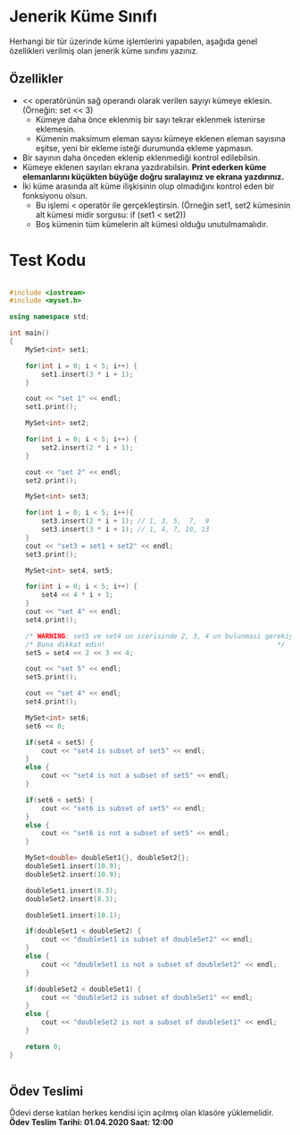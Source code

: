 # Jenerik Küme Sınıfı

Herhangi bir tür üzerinde küme işlemlerini yapabilen, aşağıda genel özellikleri verilmiş olan jenerik küme sınıfını yazınız.

## Özellikler

* << operatörünün sağ operandı olarak verilen sayıyı kümeye eklesin. (Örneğin: set << 3)
    * Kümeye daha önce eklenmiş bir sayı tekrar eklenmek istenirse eklemesin.
    * Kümenin maksimum eleman sayısı kümeye eklenen eleman sayısına eşitse, yeni bir ekleme isteği durumunda ekleme yapmasın.  
* Bir sayının daha önceden eklenip eklenmediği kontrol edilebilsin.
* Kümeye eklenen sayıları ekrana yazdırabilsin. **Print ederken küme elemanlarını küçükten büyüğe doğru sıralayınız ve ekrana yazdırınız.**
* İki küme arasında alt küme ilişkisinin olup olmadığını kontrol eden bir fonksiyonu olsun.
    * Bu işlemi < operatör ile gerçekleştirsin. (Örneğin set1, set2 kümesinin alt kümesi midir sorgusu: if (set1 < set2))
    * Boş kümenin tüm kümelerin alt kümesi olduğu unutulmamalıdır.

# Test Kodu

```cpp
 
#include <iostream>
#include <myset.h>

using namespace std;

int main()
{
    MySet<int> set1;

    for(int i = 0; i < 5; i++) {
        set1.insert(3 * i + 1);
    }

    cout << "set 1" << endl;
    set1.print();

    MySet<int> set2;

    for(int i = 0; i < 5; i++) {
        set2.insert(2 * i + 1);
    }

    cout << "set 2" << endl;
    set2.print();

    MySet<int> set3;

    for(int i = 0; i < 5; i++){
        set3.insert(2 * i + 1); // 1, 3, 5,  7,  9
        set3.insert(3 * i + 1); // 1, 4, 7, 10, 13
    }
    cout << "set3 = set1 + set2" << endl;
    set3.print();

    MySet<int> set4, set5;

    for(int i = 0; i < 5; i++) {
        set4 << 4 * i + 1;
    }
    cout << "set 4" << endl;
    set4.print();

    /* WARNING: set5 ve set4 un icerisinde 2, 3, 4 un bulunmasi gerekiyor. */
    /* Buna dikkat edin!                                           */
    set5 = set4 << 2 << 3 << 4;

    cout << "set 5" << endl;
    set5.print();

    cout << "set 4" << endl;
    set4.print();

    MySet<int> set6;
    set6 << 0;

    if(set4 < set5) {
        cout << "set4 is subset of set5" << endl;
    }
    else {
        cout << "set4 is not a subset of set5" << endl;
    }

    if(set6 < set5) {
        cout << "set6 is subset of set5" << endl;
    }
    else {
        cout << "set6 is not a subset of set5" << endl;
    }

    MySet<double> doubleSet1{}, doubleSet2{};
    doubleSet1.insert(10.9);
    doubleSet2.insert(10.9);

    doubleSet1.insert(8.3);
    doubleSet2.insert(8.3);

    doubleSet1.insert(10.1);

    if(doubleSet1 < doubleSet2) {
        cout << "doubleSet1 is subset of doubleSet2" << endl;
    }
    else {
        cout << "doubleSet1 is not a subset of doubleSet2" << endl;
    }

    if(doubleSet2 < doubleSet1) {
        cout << "doubleSet2 is subset of doubleSet1" << endl;
    }
    else {
        cout << "doubleSet2 is not a subset of doubleSet1" << endl;
    }

    return 0;
}
 
````

## Ödev Teslimi

Ödevi derse katılan herkes kendisi için açılmış olan klasöre yüklemelidir. **Ödev Teslim Tarihi: 01.04.2020 Saat: 12:00**